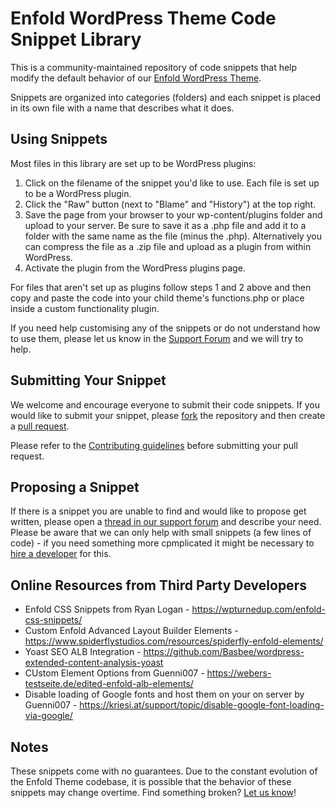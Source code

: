 Enfold WordPress Theme Code Snippet Library
========================

This is a community-maintained repository of code snippets that help modify the default behavior of our [Enfold WordPress Theme](https://themeforest.net/item/enfold-responsive-multipurpose-theme/4519990?ref=Kriesi).

Snippets are organized into categories (folders) and each snippet is placed in its own file with a name that describes what it does.

## Using Snippets

Most files in this library are set up to be WordPress plugins:

1. Click on the filename of the snippet you'd like to use. Each file is set up to be a WordPress plugin.
2. Click the "Raw" button (next to "Blame" and "History") at the top right.
3. Save the page from your browser to your wp-content/plugins folder and upload to your server. Be sure to save it as a .php file and add it to a folder with the same name as the file (minus the .php). Alternatively you can compress the file as a .zip file and upload as a plugin from within WordPress. 
4. Activate the plugin from the WordPress plugins page.

For files that aren't set up as plugins follow steps 1 and 2 above and then copy and paste the code into your child theme's functions.php or place inside a custom functionality plugin.

If you need help customising any of the snippets or do not understand how to use them, please let us know in the [Support Forum](http://www.kriesi.at/support/) and we will try to help.

## Submitting Your Snippet

We welcome and encourage everyone to submit their code snippets. If you would like to submit your snippet, please [fork](https://github.com/KriesiMedia/library/fork) the repository and then create a [pull request](https://github.com/KriesiMedia/library/compare/).

Please refer to the [Contributing guidelines](https://github.com/KriesiMedia/library/blob/master/CONTRIBUTING.md) before submitting your pull request.

## Proposing a Snippet

If there is a snippet you are unable to find and would like to propose get written, please open a [thread in our support forum](http://www.kriesi.at/support/) and describe your need. Please be aware that we can only help with small snippets (a few lines of code) - if you need something more cpmplicated it might be necessary to [hire a developer](http://www.kriesi.at/contact/customization) for this.

## Online Resources from Third Party Developers
* Enfold CSS Snippets from Ryan Logan - https://wpturnedup.com/enfold-css-snippets/ <br />
* Custom Enfold Advanced Layout Builder Elements - https://www.spiderflystudios.com/resources/spiderfly-enfold-elements/ <br />
* Yoast SEO ALB Integration - https://github.com/Basbee/wordpress-extended-content-analysis-yoast
* CUstom Element Options from Guenni007 - https://webers-testseite.de/edited-enfold-alb-elements/
* Disable loading of Google fonts and host them on your on server by Guenni007 - https://kriesi.at/support/topic/disable-google-font-loading-via-google/

## Notes

These snippets come with no guarantees. Due to the constant evolution of the Enfold Theme codebase, it is possible that the behavior of these snippets may change overtime. Find something broken? [Let us know](http://www.kriesi.at/support/)!
